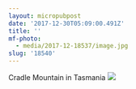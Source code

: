 ```yaml
---
layout: micropubpost
date: '2017-12-30T05:09:00.491Z'
title: ''
mf-photo:
  - media/2017-12-18537/image.jpg
slug: '18540'
---
```

Cradle Mountain in Tasmania
![](http://reece.work/media/2017-12-18537/image.jpg)